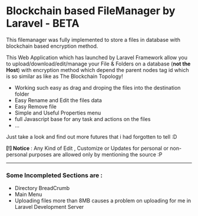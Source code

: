 <h1>Blockchain based FileManager by Laravel - BETA</h1>
<p>This filemanager was fully implemented to store a files in database with blockchain based encryption method.</p>
<p>This Web Application which has launched by Laravel Framework allow you to upload/download/edit/manage your File & Folders on a database (<b>not the Host</b>) with encryption method which depend the parent nodes tag id which is so similar as like as The Blockchain Topology!</p>
<ul>
    <li>Working such easy as drag and droping the files into the destination folder</li>
    <li>Easy Rename and Edit the files data</li>
    <li>Easy Remove file</li>
    <li>Simple and Useful Properties menu</li>
    <li>full Javascript base for any task and actions on the files</li>
    <li>...</li>
</ul>
<p>Just take a look and find out more futures that i had forgotten to tell :D</p>
<p><b>[!] Notice </b>: Any Kind of Edit , Customize or Updates for personal or non-personal purposes are allowed only by mentioning the source :P</p>
<hr>
<h3>Some Incompleted Sections are :</h3>
<ul>
    <li>Directory BreadCrumb</li>
    <li>Main Menu</li>
    <li>Uploading files more than 8MB causes a problem on uploading for me in Laravel Development Server</li>
